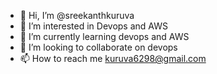 - 👋 Hi, I’m @sreekanthkuruva
- 👀 I’m interested in Devops and AWS
- 🌱 I’m currently learning devops and AWS
- 💞️ I’m looking to collaborate on devops 
- 📫 How to reach me kuruva6298@gmail.com

<!---
sreekanthkuruva/sreekanthkuruva is a ✨ special ✨ repository because its `README.md` (this file) appears on your GitHub profile.
You can click the Preview link to take a look at your changes.
--->
